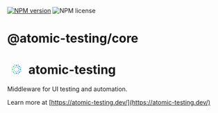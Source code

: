[![NPM version](https://img.shields.io/npm/v/@atomic-testing/core.svg?style=flat)](https://www.npmjs.com/package/@atomic-testing/core) ![NPM license](https://img.shields.io/npm/l/@atomic-testing/core.svg?style=flat)

# @atomic-testing/core

# <img src="../../docs/static/img/logo.svg" width="22" height="22" hspace="10" /> atomic-testing

Middleware for UI testing and automation.

Learn more at [https://atomic-testing.dev/](https://atomic-testing.dev/)
